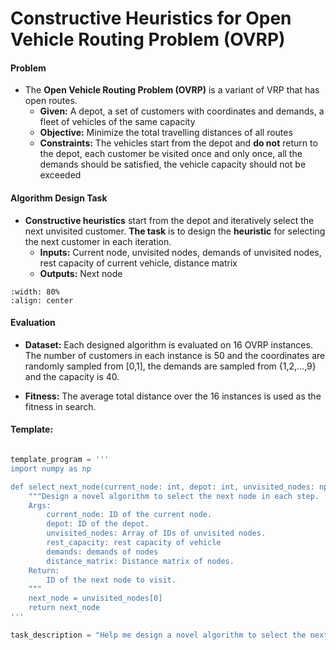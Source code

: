 # **Constructive Heuristics** for Open Vehicle Routing Problem (OVRP)

#### **Problem** 

+ The **Open Vehicle Routing Problem (OVRP)** is a variant of VRP that has open routes. 
  + **Given:** A depot, a set of customers with coordinates and demands, a fleet of vehicles of the same capacity
  + **Objective:** Minimize the total travelling distances of all routes
  + **Constraints:** The vehicles start from the depot and **do not** return to the depot, each customer be visited once and only once, all the demands should be satisfied, the vehicle capacity should not be exceeded

#### Algorithm Design Task

+ **Constructive heuristics** start from the depot and iteratively select the next unvisited customer. **The task** is to design the **heuristic** for selecting the next customer in each iteration.
  + **Inputs:** Current node, unvisited nodes, demands of unvisited nodes, rest capacity of current vehicle, distance matrix
  + **Outputs:** Next node

```{image} ./ovrp_construct.png
:width: 80%
:align: center
```

#### Evaluation

+ **Dataset:** Each designed algorithm is evaluated on 16 OVRP instances. The number of customers in each instance is 50 and the coordinates are randomly sampled from [0,1], the demands are sampled from {1,2,...,9} and the capacity is 40.

+ **Fitness:** The average total distance over the 16 instances is used as the fitness in search.

#### Template: 

```python

template_program = '''
import numpy as np

def select_next_node(current_node: int, depot: int, unvisited_nodes: np.ndarray, rest_capacity: np.ndarray, demands: np.ndarray, distance_matrix: np.ndarray) -> int:
    """Design a novel algorithm to select the next node in each step.
    Args:
        current_node: ID of the current node.
        depot: ID of the depot.
        unvisited_nodes: Array of IDs of unvisited nodes.
        rest_capacity: rest capacity of vehicle
        demands: demands of nodes
        distance_matrix: Distance matrix of nodes.
    Return:
        ID of the next node to visit.
    """
    next_node = unvisited_nodes[0]
    return next_node
'''

task_description = "Help me design a novel algorithm to select the next node in each step."


```

